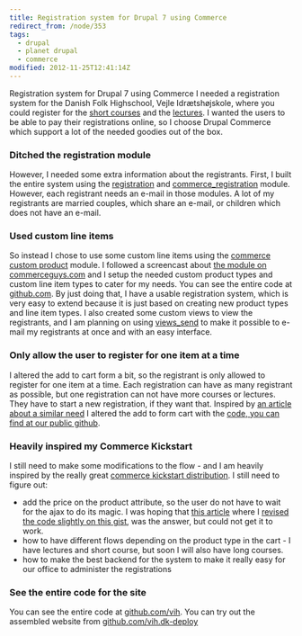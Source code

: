 ```yaml
---
title: Registration system for Drupal 7 using Commerce
redirect_from: /node/353
tags:
  - drupal
  - planet drupal
  - commerce
modified: 2012-11-25T12:41:14Z
---
```


Registration system for Drupal 7 using Commerce I needed a registration system for the Danish Folk Highschool, Vejle Idrætshøjskole, where you could register for the [short courses](http://vih.dk/kortekurser) and the [lectures](http://vih.dk/kortekurser). I wanted the users to be able to pay their registrations online, so I choose Drupal Commerce which support a lot of the needed goodies out of the box.

### Ditched the registration module

However, I needed some extra information about the registrants. First, I built the entire system using the [registration](http://drupal.org/project/registration) and [commerce\_registration](http://drupal.org/project/commerce_registration) module. However, each registrant needs an e-mail in those modules. A lot of my registrants are married couples, which share an e-mail, or children which does not have an e-mail.

### Used custom line items

So instead I chose to use some custom line items using the [commerce custom product](http://drupal.org/project/commerce_custom_product) module. I followed a screencast about [the module on commerceguys.com](http://commerceguys.com/blog/commerce-module-tuesday-commerce-customizable-products-screencast) and I setup the needed custom product types and custom line item types to cater for my needs. You can see the entire code at [github.com](http://github.com/vih/vih_short_course_commerce). By just doing that, I have a usable registration system, which is very easy to extend because it is just based on creating new product types and line item types. I also created some custom views to view the registrants, and I am planning on using [views\_send](http://drupal.org/project/views_send) to make it possible to e-mail my registrants at once and with an easy interface.

### Only allow the user to register for one item at a time

I altered the add to cart form a bit, so the registrant is only allowed to register for one item at a time. Each registration can have as many registrant as possible, but one registration can not have more courses or lectures. They have to start a new registration, if they want that. Inspired by [an article about a similar need](http://agileadam.com/add-to-cart-tweaks) I altered the add to form cart with the <a href="">code, you can find at our public github</a>.

### Heavily inspired my Commerce Kickstart

I still need to make some modifications to the flow - and I am heavily inspired by the really great [commerce kickstart distribution](http://drupal.org/project/commerce_kickstart). I still need to figure out:

- add the price on the product attribute, so the user do not have to wait for the ajax to do its magic. I was hoping that [this article](http://html-and-cms.com/blog/drupal-commerce-add-cart-form-alter-enabling-radio-titles-product-image-and-price) where I [revised the code slightly on this gist](https://gist.github.com/3884197), was the answer, but could not get it to work.
- how to have different flows depending on the product type in the cart - I have lectures and short course, but soon I will also have long courses.
- how to make the best backend for the system to make it really easy for our office to administer the registrations

### See the entire code for the site

You can see the entire code at [github.com/vih](http://github.com/vih). You can try out the assembled website from [github.com/vih.dk-deploy](http://github.com/vih.dk-deploy)
